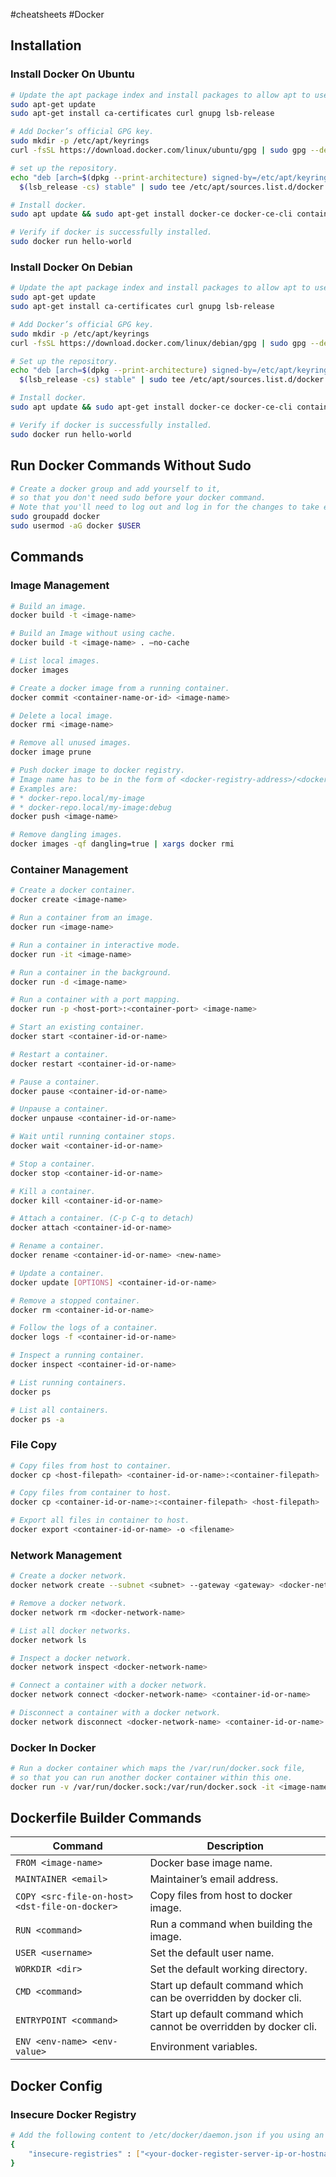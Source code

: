 #cheatsheets #Docker

## Installation

### Install Docker On Ubuntu

```bash
# Update the apt package index and install packages to allow apt to use a repository over HTTPS.
sudo apt-get update
sudo apt-get install ca-certificates curl gnupg lsb-release

# Add Docker’s official GPG key.
sudo mkdir -p /etc/apt/keyrings
curl -fsSL https://download.docker.com/linux/ubuntu/gpg | sudo gpg --dearmor -o /etc/apt/keyrings/docker.gpg

# set up the repository.
echo "deb [arch=$(dpkg --print-architecture) signed-by=/etc/apt/keyrings/docker.gpg] https://download.docker.com/linux/ubuntu \
  $(lsb_release -cs) stable" | sudo tee /etc/apt/sources.list.d/docker.list > /dev/null

# Install docker.
sudo apt update && sudo apt-get install docker-ce docker-ce-cli containerd.io docker-compose-plugin -y

# Verify if docker is successfully installed.
sudo docker run hello-world
```

### Install Docker On Debian

```bash
# Update the apt package index and install packages to allow apt to use a repository over HTTPS.
sudo apt-get update
sudo apt-get install ca-certificates curl gnupg lsb-release

# Add Docker’s official GPG key.
sudo mkdir -p /etc/apt/keyrings
curl -fsSL https://download.docker.com/linux/debian/gpg | sudo gpg --dearmor -o /etc/apt/keyrings/docker.gpg

# Set up the repository.
echo "deb [arch=$(dpkg --print-architecture) signed-by=/etc/apt/keyrings/docker.gpg] https://download.docker.com/linux/debian \
  $(lsb_release -cs) stable" | sudo tee /etc/apt/sources.list.d/docker.list > /dev/null

# Install docker.
sudo apt update && sudo apt-get install docker-ce docker-ce-cli containerd.io docker-compose-plugin

# Verify if docker is successfully installed.
sudo docker run hello-world
```

## Run Docker Commands Without Sudo

```bash
# Create a docker group and add yourself to it,
# so that you don't need sudo before your docker command.
# Note that you'll need to log out and log in for the changes to take effect.
sudo groupadd docker
sudo usermod -aG docker $USER
```

## Commands
### Image Management

```bash
# Build an image.
docker build -t <image-name>

# Build an Image without using cache.
docker build -t <image-name> . –no-cache

# List local images.
docker images

# Create a docker image from a running container.
docker commit <container-name-or-id> <image-name>

# Delete a local image.
docker rmi <image-name>

# Remove all unused images.
docker image prune

# Push docker image to docker registry.
# Image name has to be in the form of <docker-registry-address>/<docker-repo>[:<docker-tag>].
# Examples are:
# * docker-repo.local/my-image
# * docker-repo.local/my-image:debug
docker push <image-name>

# Remove dangling images.
docker images -qf dangling=true | xargs docker rmi
```

### Container Management

```bash
# Create a docker container.
docker create <image-name>

# Run a container from an image.
docker run <image-name>

# Run a container in interactive mode.
docker run -it <image-name>

# Run a container in the background.
docker run -d <image-name>

# Run a container with a port mapping.
docker run -p <host-port>:<container-port> <image-name>

# Start an existing container.
docker start <container-id-or-name>

# Restart a container.
docker restart <container-id-or-name>

# Pause a container.
docker pause <container-id-or-name>

# Unpause a container.
docker unpause <container-id-or-name>

# Wait until running container stops.
docker wait <container-id-or-name>

# Stop a container.
docker stop <container-id-or-name>

# Kill a container.
docker kill <container-id-or-name>

# Attach a container. (C-p C-q to detach)
docker attach <container-id-or-name>

# Rename a container.
docker rename <container-id-or-name> <new-name>

# Update a container.
docker update [OPTIONS] <container-id-or-name>

# Remove a stopped container.
docker rm <container-id-or-name>

# Follow the logs of a container.
docker logs -f <container-id-or-name>

# Inspect a running container.
docker inspect <container-id-or-name>

# List running containers.
docker ps

# List all containers.
docker ps -a
```

### File Copy

```bash
# Copy files from host to container.
docker cp <host-filepath> <container-id-or-name>:<container-filepath>

# Copy files from container to host.
docker cp <container-id-or-name>:<container-filepath> <host-filepath>

# Export all files in container to host.
docker export <container-id-or-name> -o <filename>
```

### Network Management

```bash
# Create a docker network.
docker network create --subnet <subnet> --gateway <gateway> <docker-network-name>

# Remove a docker network.
docker network rm <docker-network-name>

# List all docker networks.
docker network ls

# Inspect a docker network.
docker network inspect <docker-network-name>

# Connect a container with a docker network.
docker network connect <docker-network-name> <container-id-or-name>

# Disconnect a container with a docker network.
docker network disconnect <docker-network-name> <container-id-or-name>
```

### Docker In Docker

```bash
# Run a docker container which maps the /var/run/docker.sock file,
# so that you can run another docker container within this one.
docker run -v /var/run/docker.sock:/var/run/docker.sock -it <image-name>
```

## Dockerfile Builder Commands

|Command|Description|
|---|---|
|`FROM <image-name>`|Docker base image name.|
|`MAINTAINER <email>`|Maintainer’s email address.|
|`COPY <src-file-on-host> <dst-file-on-docker>`|Copy files from host to docker image.|
|`RUN <command>`|Run a command when building the image.|
|`USER <username>`|Set the default user name.|
|`WORKDIR <dir>`|Set the default working directory.|
|`CMD <command>`|Start up default command which can be overridden by docker cli.|
|`ENTRYPOINT <command>`|Start up default command which cannot be overridden by docker cli.|
|`ENV <env-name> <env-value>`|Environment variables.|

## Docker Config

### Insecure Docker Registry

```bash
# Add the following content to /etc/docker/daemon.json if you using an insecure docker registry.
{
    "insecure-registries" : ["<your-docker-register-server-ip-or-hostname>"]
}
```